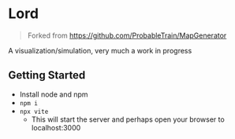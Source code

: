 # Lord

> Forked from https://github.com/ProbableTrain/MapGenerator

A visualization/simulation, very much a work in progress

## Getting Started

- Install node and npm
- `npm i`
- `npx vite`
  - This will start the server and perhaps open your browser to localhost:3000
